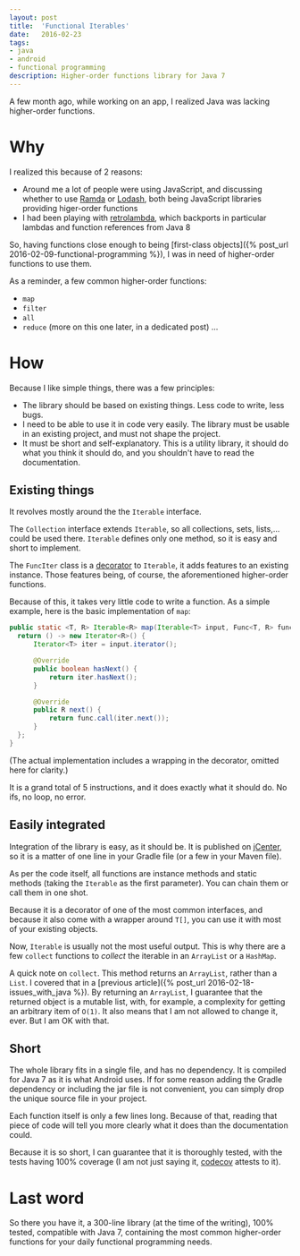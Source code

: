 ```yaml
---
layout: post
title:  'Functional Iterables'
date:   2016-02-23
tags:
- java
- android
- functional programming
description: Higher-order functions library for Java 7
---
```

A few month ago, while working on an app, I realized Java was lacking higher-order functions.

# Why

I realized this because of 2 reasons:

- Around me a lot of people were using JavaScript, and discussing whether to use [Ramda](http://ramdajs.com/) or [Lodash](https://lodash.com/), both being JavaScript libraries providing higer-order functions
- I had been playing with [retrolambda](https://github.com/orfjackal/retrolambda), which backports in particular lambdas and function references from Java 8

So, having functions close enough to being [first-class objects]({% post_url 2016-02-09-functional-programming %}), I was in need of higher-order functions to use them.

As a reminder, a few common higher-order functions:

- `map`
- `filter`
- `all`
- `reduce` (more on this one later, in a dedicated post)
...

# How

Because I like simple things, there was a few principles:

- The library should be based on existing things. Less code to write, less bugs.
- I need to be able to use it in code very easily. The library must be usable in an existing project, and must not shape the project.
- It must be short and self-explanatory. This is a utility library, it should do what you think it should do, and you shouldn't have to read the documentation.

## Existing things

It revolves mostly around the the `Iterable` interface.

The `Collection` interface extends `Iterable`, so all collections, sets, lists,... could be used there. `Iterable` defines only one method, so it is easy and short to implement.

The `FuncIter` class is a [decorator](https://en.wikipedia.org/wiki/Decorator_pattern) to `Iterable`, it adds features to an existing instance. Those features being, of course, the aforementioned higher-order functions.

Because of this, it takes very little code to write a function. As a simple example, here is the basic implementation of `map`:

```java
public static <T, R> Iterable<R> map(Iterable<T> input, Func<T, R> func) {
  return () -> new Iterator<R>() {
      Iterator<T> iter = input.iterator();

      @Override
      public boolean hasNext() {
          return iter.hasNext();
      }

      @Override
      public R next() {
          return func.call(iter.next());
      }
  };
}
```
(The actual implementation includes a wrapping in the decorator, omitted here for clarity.)

It is a grand total of 5 instructions, and it does exactly what it should do. No ifs, no loop, no error.

## Easily integrated

Integration of the library is easy, as it should be. It is published on [jCenter](https://bintray.com/bintray/jcenter), so it is a matter of one line in your Gradle file (or a few in your Maven file).

As per the code itself, all functions are instance methods and static methods (taking the `Iterable` as the first parameter). You can chain them or call them in one shot.

Because it is a decorator of one of the most common interfaces, and because it also come with a wrapper around `T[]`, you can use it with most of your existing objects.

Now, `Iterable` is usually not the most useful output. This is why there are a few `collect` functions to *collect* the iterable in an `ArrayList` or a `HashMap`.

A quick note on `collect`. This method returns an `ArrayList`, rather than a `List`. I covered that in a [previous article]({% post_url 2016-02-18-issues_with_java %}).
By returning an `ArrayList`, I guarantee that the returned object is a mutable list, with, for example, a complexity for getting an arbitrary item of `O(1)`.
It also means that I am not allowed to change it, ever. But I am OK with that.

## Short

The whole library fits in a single file, and has no dependency. It is compiled for Java 7 as it is what Android uses. If for some reason adding the Gradle dependency or including the jar file is not convenient, you can simply drop the unique source file in your project.

Each function itself is only a few lines long. Because of that, reading that piece of code will tell you more clearly what it does than the documentation could.

Because it is so short, I can guarantee that it is thoroughly tested, with the tests having 100% coverage (I am not just saying it, [codecov](https://codecov.io/github/smaspe/FunctionalIterables?branch=master) attests to it).

# Last word

So there you have it, a 300-line library (at the time of the writing), 100% tested, compatible with Java 7, containing the most common higher-order functions for your daily functional programming needs.
